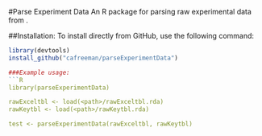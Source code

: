 #Parse Experiment Data
An R package for parsing raw experimental data from <insert name of tool here>.

##Installation:
To install directly from GitHub, use the following command:
```R
library(devtools)
install_github("cafreeman/parseExperimentData")

###Example usage:
```R
library(parseExperimentData)

rawExceltbl <- load(<path>/rawExceltbl.rda)
rawKeytbl <- load(<path>/rawKeytbl.rda)

test <- parseExperimentData(rawExceltbl, rawKeytbl)
```
